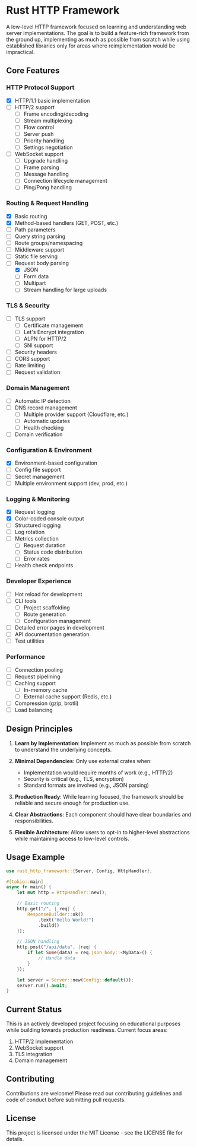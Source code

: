 # Rust HTTP Framework

A low-level HTTP framework focused on learning and understanding web server implementations. The goal is to build a feature-rich framework from the ground up, implementing as much as possible from scratch while using established libraries only for areas where reimplementation would be impractical.

## Core Features

### HTTP Protocol Support

- [x] HTTP/1.1 basic implementation
- [ ] HTTP/2 support
  - [ ] Frame encoding/decoding
  - [ ] Stream multiplexing
  - [ ] Flow control
  - [ ] Server push
  - [ ] Priority handling
  - [ ] Settings negotiation
- [ ] WebSocket support
  - [ ] Upgrade handling
  - [ ] Frame parsing
  - [ ] Message handling
  - [ ] Connection lifecycle management
  - [ ] Ping/Pong handling

### Routing & Request Handling

- [x] Basic routing
- [x] Method-based handlers (GET, POST, etc.)
- [ ] Path parameters
- [ ] Query string parsing
- [ ] Route groups/namespacing
- [ ] Middleware support
- [ ] Static file serving
- [ ] Request body parsing
  - [x] JSON
  - [ ] Form data
  - [ ] Multipart
  - [ ] Stream handling for large uploads

### TLS & Security

- [ ] TLS support
  - [ ] Certificate management
  - [ ] Let's Encrypt integration
  - [ ] ALPN for HTTP/2
  - [ ] SNI support
- [ ] Security headers
- [ ] CORS support
- [ ] Rate limiting
- [ ] Request validation

### Domain Management

- [ ] Automatic IP detection
- [ ] DNS record management
  - [ ] Multiple provider support (Cloudflare, etc.)
  - [ ] Automatic updates
  - [ ] Health checking
- [ ] Domain verification

### Configuration & Environment

- [x] Environment-based configuration
- [ ] Config file support
- [ ] Secret management
- [ ] Multiple environment support (dev, prod, etc.)

### Logging & Monitoring

- [x] Request logging
- [x] Color-coded console output
- [ ] Structured logging
- [ ] Log rotation
- [ ] Metrics collection
  - [ ] Request duration
  - [ ] Status code distribution
  - [ ] Error rates
- [ ] Health check endpoints

### Developer Experience

- [ ] Hot reload for development
- [ ] CLI tools
  - [ ] Project scaffolding
  - [ ] Route generation
  - [ ] Configuration management
- [ ] Detailed error pages in development
- [ ] API documentation generation
- [ ] Test utilities

### Performance

- [ ] Connection pooling
- [ ] Request pipelining
- [ ] Caching support
  - [ ] In-memory cache
  - [ ] External cache support (Redis, etc.)
- [ ] Compression (gzip, brotli)
- [ ] Load balancing

## Design Principles

1. **Learn by Implementation**: Implement as much as possible from scratch to understand the underlying concepts.

2. **Minimal Dependencies**: Only use external crates when:

   - Implementation would require months of work (e.g., HTTP/2)
   - Security is critical (e.g., TLS, encryption)
   - Standard formats are involved (e.g., JSON parsing)

3. **Production Ready**: While learning focused, the framework should be reliable and secure enough for production use.

4. **Clear Abstractions**: Each component should have clear boundaries and responsibilities.

5. **Flexible Architecture**: Allow users to opt-in to higher-level abstractions while maintaining access to low-level controls.

## Usage Example

```rust
use rust_http_framework::{Server, Config, HttpHandler};

#[tokio::main]
async fn main() {
    let mut http = HttpHandler::new();

    // Basic routing
    http.get("/", |_req| {
        ResponseBuilder::ok()
            .text("Hello World!")
            .build()
    });

    // JSON handling
    http.post("/api/data", |req| {
        if let Some(data) = req.json_body::<MyData>() {
            // Handle data
        }
    });

    let server = Server::new(Config::default());
    server.run().await;
}
```

## Current Status

This is an actively developed project focusing on educational purposes while building towards production readiness. Current focus areas:

1. HTTP/2 implementation
2. WebSocket support
3. TLS integration
4. Domain management

## Contributing

Contributions are welcome! Please read our contributing guidelines and code of conduct before submitting pull requests.

## License

This project is licensed under the MIT License - see the LICENSE file for details.
